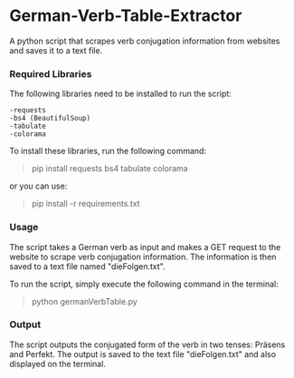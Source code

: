 # German-Verb-Table-Extractor

A python script that scrapes verb conjugation information from websites and saves it to a text file.
### Required Libraries
The following libraries need to be installed to run the script:

    -requests
    -bs4 (BeautifulSoup)
    -tabulate
    -colorama

To install these libraries, run the following command:
> pip install requests bs4 tabulate colorama

or you can use:
>pip install -r requirements.txt

### Usage
The script takes a German verb as input and makes a GET request to the website to scrape verb conjugation information. The information is then saved to a text file named "dieFolgen.txt".

To run the script, simply execute the following command in the terminal:
> python germanVerbTable.py

### Output
The script outputs the conjugated form of the verb in two tenses: Präsens and Perfekt. The output is saved to the text file "dieFolgen.txt" and also displayed on the terminal.
